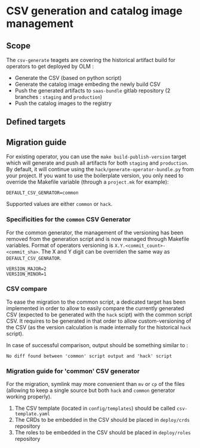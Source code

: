 # CSV generation and catalog image management

## Scope

The `csv-generate` teagets are covering the historical artifact build for operators to get deployed by OLM : 
- Generate the CSV (based on python script)
- Generate the catalog image embeding the newly build CSV
- Push the generated artifacts to `saas-bundle` gitlab repository (2 branches : `staging` and `production`)
- Push the catalog images to the registry 


## Defined targets


## Migration guide

For existing operator, you can use the `make build-publish-version` target which will generate and push all artifacts for both `staging` and `production`.
By default, it will continue using the `hack/generate-operator-bundle.py` from your project.
If you want to use the boilerplate version, you only need to override the Makefile variable (through a `project.mk` for example): 

```
DEFAULT_CSV_GENRATOR=common
```

Supported values are either `common` or `hack`.

### Specificities for the `common` CSV Generator
For the common generator, the management of the versioning has been removed from the generation script and is now managed through Makefile variables. 
Format of operators versioning is `X.Y.<commit_count>-<commit_sha>`. 
The X and Y digit can be overriden the same way as `DEFAULT_CSV_GENRATOR`.

```
VERSION_MAJOR=2
VERSION_MINOR=1
```

### CSV compare 

To ease the migration to the common script, a dedicated target has been implemented in order to allow to easily compare the currently generated CSV (expected to be generated with the `hack` scipt) with the common script CSV. 
It requires to be generated in that order to allow custom-versioning of the CSV (as the version calculation is made internally for the historical `hack` script). 

In case of successful comparison, output should be something similar to : 

```
No diff found between 'common' script output and 'hack' script
```

### Migration guide for 'common' CSV generator

For the migration, symlink may more convenient than `mv` or `cp` of the files (allowing to keep a single source but both `hack` and `common` generator working properly).

1. The CSV template (located in `config/templates`) should be called `csv-template.yaml ` 
2. The CRDs to be embedded in the CSV should be placed in `deploy/crds` repository
3. The roles to be embedded in the CSV should be placed in `deploy/roles` repository
